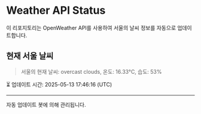 
# Weather API Status

이 리포지토리는 OpenWeather API를 사용하여 서울의 날씨 정보를 자동으로 업데이트합니다.

## 현재 서울 날씨
> 서울의 현재 날씨: overcast clouds, 온도: 16.33°C, 습도: 53%

⏳ 업데이트 시간: 2025-05-13 17:46:16 (UTC)

---
자동 업데이트 봇에 의해 관리됩니다.
